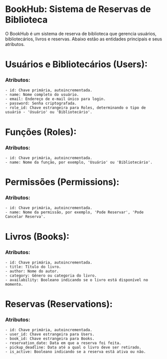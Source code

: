  # BookHub: Sistema de Reservas de Biblioteca

O BookHub é um sistema de reserva de biblioteca que gerencia usuários, bibliotecários, livros e reservas. Abaixo estão as entidades principais e seus atributos.

# Usuários e Bibliotecários (Users):

 ### Atributos:

    - id: Chave primária, autoincrementada.
    - name: Nome completo do usuário.
    - email: Endereço de e-mail único para login.
    - password: Senha criptografada.
    - role_id: Chave estrangeira para Roles, determinando o tipo de usuário - 'Usuário' ou 'Bibliotecário'.

# Funções (Roles):

 ### Atributos:

    - id: Chave primária, autoincrementada.
    - name: Nome da função, por exemplo, 'Usuário' ou 'Bibliotecário'.

# Permissões (Permissions):

 ### Atributos:

    - id: Chave primária, autoincrementada.
    - name: Nome da permissão, por exemplo, 'Pode Reservar', 'Pode Cancelar Reserva'.

# Livros (Books):

 ### Atributos:

    - id: Chave primária, autoincrementada.
    - title: Título do livro.
    - author: Nome do autor.
    - category: Gênero ou categoria do livro.
    - availability: Booleano indicando se o livro está disponível no momento.

# Reservas (Reservations):

 ### Atributos:

    - id: Chave primária, autoincrementada.
    - user_id: Chave estrangeira para Users.
    - book_id: Chave estrangeira para Books.
    - reservation_date: Data em que a reserva foi feita.
    - pickup_deadline: Data até a qual o livro deve ser retirado.
    - is_active: Booleano indicando se a reserva está ativa ou não.